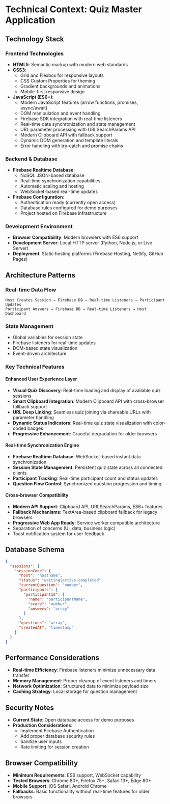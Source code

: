 # Technical Context: Quiz Master Application

## Technology Stack

### Frontend Technologies
- **HTML5**: Semantic markup with modern web standards
- **CSS3**: 
  - Grid and Flexbox for responsive layouts
  - CSS Custom Properties for theming
  - Gradient backgrounds and animations
  - Mobile-first responsive design
- **JavaScript (ES6+)**:
  - Modern JavaScript features (arrow functions, promises, async/await)
  - DOM manipulation and event handling
  - Firebase SDK integration with real-time listeners
  - Real-time data synchronization and state management
  - URL parameter processing with URLSearchParams API
  - Modern Clipboard API with fallback support
  - Dynamic DOM generation and template literals
  - Error handling with try-catch and promise chains

### Backend & Database
- **Firebase Realtime Database**:
  - NoSQL JSON-based database
  - Real-time synchronization capabilities
  - Automatic scaling and hosting
  - WebSocket-based real-time updates
- **Firebase Configuration**:
  - Authentication ready (currently open access)
  - Database rules configured for demo purposes
  - Project hosted on Firebase infrastructure

### Development Environment
- **Browser Compatibility**: Modern browsers with ES6 support
- **Development Server**: Local HTTP server (Python, Node.js, or Live Server)
- **Deployment**: Static hosting platforms (Firebase Hosting, Netlify, GitHub Pages)

## Architecture Patterns

### Real-time Data Flow
```
Host Creates Session → Firebase DB → Real-time Listeners → Participant Updates
Participant Answers → Firebase DB → Real-time Listeners → Host Dashboard
```

### State Management
- Global variables for session state
- Firebase listeners for real-time updates
- DOM-based state visualization
- Event-driven architecture

### Key Technical Features

#### Enhanced User Experience Layer
- **Visual Quiz Discovery**: Real-time loading and display of available quiz sessions
- **Smart Clipboard Integration**: Modern Clipboard API with cross-browser fallback support
- **URL Deep Linking**: Seamless quiz joining via shareable URLs with parameter handling
- **Dynamic Status Indicators**: Real-time quiz state visualization with color-coded badges
- **Progressive Enhancement**: Graceful degradation for older browsers

#### Real-time Synchronization Engine
- **Firebase Realtime Database**: WebSocket-based instant data synchronization
- **Session State Management**: Persistent quiz state across all connected clients
- **Participant Tracking**: Real-time participant count and status updates
- **Question Flow Control**: Synchronized question progression and timing

#### Cross-browser Compatibility
- **Modern API Support**: Clipboard API, URLSearchParams, ES6+ features
- **Fallback Mechanisms**: TextArea-based clipboard fallback for legacy browsers
- **Progressive Web App Ready**: Service worker compatible architecture
- Separation of concerns (UI, data, business logic)
- Toast notification system for user feedback

## Database Schema
```json
{
  "sessions": {
    "sessionCode": {
      "host": "hostname",
      "status": "waiting|active|completed",
      "currentQuestion": "number",
      "participants": {
        "participantId": {
          "name": "participantName",
          "score": "number",
          "answers": "array"
        }
      },
      "questions": "array",
      "createdAt": "timestamp"
    }
  }
}
```

## Performance Considerations
- **Real-time Efficiency**: Firebase listeners minimize unnecessary data transfer
- **Memory Management**: Proper cleanup of event listeners and timers
- **Network Optimization**: Structured data to minimize payload size
- **Caching Strategy**: Local storage for question management

## Security Notes
- **Current State**: Open database access for demo purposes
- **Production Considerations**: 
  - Implement Firebase Authentication
  - Add proper database security rules
  - Sanitize user inputs
  - Rate limiting for session creation

## Browser Compatibility
- **Minimum Requirements**: ES6 support, WebSocket capability
- **Tested Browsers**: Chrome 80+, Firefox 75+, Safari 13+, Edge 80+
- **Mobile Support**: iOS Safari, Android Chrome
- **Fallbacks**: Basic functionality without real-time features for older browsers

